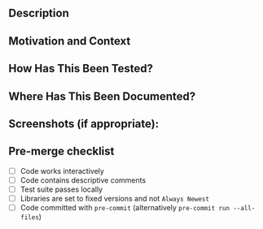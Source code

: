 <!--- Provide a general summary of your changes in the Title above -->
## Description
<!--- Describe your changes in detail -->

## Motivation and Context
<!--- Why is this change required? What problem does it solve? -->
<!--- If it fixes an open issue, please link to the issue here. -->

## How Has This Been Tested?
<!--- Please describe in detail how you tested your changes. -->
<!--- Include details of your testing environment, and the tests you ran to -->
<!--- see how your change affects other areas of the code, etc. -->

## Where Has This Been Documented?
<!--  Include where the changes made have been documented. -->
<!--  This can simply be  a comment in the code or updating a docstring -->

## Screenshots (if appropriate):

## Pre-merge checklist
- [ ] Code works interactively
- [ ] Code contains descriptive comments
- [ ] Test suite passes locally
- [ ] Libraries are set to fixed versions and not ``Always Newest``
- [ ] Code committed with ``pre-commit`` (alternatively ``pre-commit run --all-files``)
